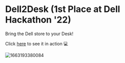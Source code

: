 # Dell2Desk (1st Place at Dell Hackathon '22)
Bring the Dell store to your Desk! 

Click [here](https://www.youtube.com/watch?v=af54lo7qwRw) to see it in action 💻

![1663193380084](https://github.com/pavangovu/Dell2Desk/assets/70082921/7d8de40a-d05d-4f50-8b59-668f014e8a53)



